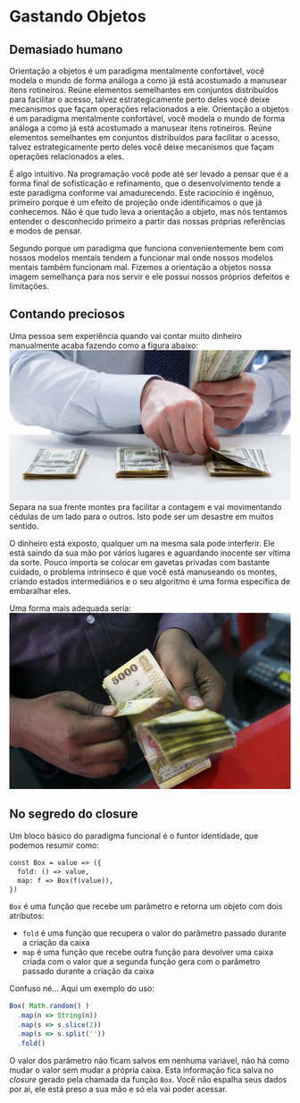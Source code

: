 # Gastando Objetos
## Demasiado humano
Orientação a objetos é um paradigma mentalmente confortável, você modela o mundo de forma análoga a como já está acostumado a manusear itens rotineiros. Reúne elementos semelhantes em conjuntos distribuídos para facilitar o acesso, talvez estrategicamente perto deles você deixe mecanismos que façam operações relacionados a ele.
Orientação a objetos é um paradigma mentalmente confortável, você modela o mundo de forma análoga a como já está acostumado a manusear itens rotineiros. Reúne elementos semelhantes em conjuntos distribuídos para facilitar o acesso, talvez estrategicamente perto deles você deixe mecanismos que façam operações relacionados a eles.

É algo intuitivo. Na programação você pode até ser levado a pensar que é a forma final de sofisticação e refinamento, que o desenvolvimento tende a este paradigma conforme vai amadurecendo. Este raciocínio é ingênuo, primeiro porque é um efeito de projeção onde identificamos o que já conhecemos. Não é que tudo leva a orientação a objeto, mas nós tentamos entender o desconhecido primeiro a partir das nossas próprias referências e modos de pensar.

Segundo porque um paradigma que funciona convenientemente bem com nossos modelos mentais tendem a funcionar mal onde nossos modelos mentais também funcionam mal. Fizemos a orientação a objetos nossa imagem semelhança para nos servir e ele possui nossos próprios defeitos e limitações.

## Contando preciosos
Uma pessoa sem experiência quando vai contar muito dinheiro manualmente acaba fazendo como a figura abaixo:
![montes](02.jpg)
Separa na sua frente montes pra facilitar a contagem e vai movimentando cédulas de um lado para o outros.  Isto pode ser um desastre em muitos sentido.

O dinheiro está exposto, qualquer um na mesma sala pode interferir. Ele está saindo da sua mão por vários lugares e aguardando inocente ser vítima da sorte. Pouco importa se colocar em gavetas privadas com bastante cuidado, o problema intrínseco é que você está manuseando os montes, criando estados intermediários e o seu algoritmo é uma forma específica de embaralhar eles.

Uma forma mais adequada seria:
![mesma mão](01.jpg)

## No segredo do closure
Um bloco básico do paradigma funcional é o funtor identidade, que podemos resumir como:
```javascrip
const Box = value => ({
  fold: () => value,
  map: f => Box(f(value)),
})
```
`Box` é uma função que recebe um parâmetro e retorna um objeto com dois atributos:
- `fold` é uma função que recupera o valor do parâmetro passado durante a criação da caixa
- `map`  é uma função que recebe outra função para devolver uma caixa criada com o valor que a segunda função gera com o parâmetro passado durante a criação da caixa 

Confuso né... Aqui um exemplo do uso:

```javascript
Box( Math.random() )
  .map(n => String(n))
  .map(s => s.slice(2))
  .map(s => s.split(''))
  .fold()
```

O valor dos  parâmetro não ficam salvos em nenhuma variável, não há como mudar o valor sem mudar a própria caixa. Esta informação fica salva no _closure_ gerado pela chamada da  função `Box`. Você não espalha seus dados por ai, ele está preso a sua mão e só ela vai poder acessar.